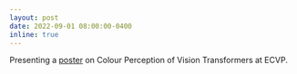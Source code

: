 ```yaml
---
layout: post
date: 2022-09-01 08:00:00-0400
inline: true
---
```


Presenting a [poster](https://www.dropbox.com/s/o64jx5wdjcijxkr/ArashAkbarinia_ECVP22_POSTER.pdf?dl=0) on Colour Perception of Vision Transformers at ECVP.
